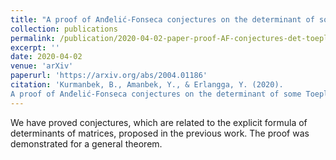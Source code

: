 ```yaml
---
title: "A proof of Anđelić-Fonseca conjectures on the determinant of some Toeplitz matrices and their generalization."
collection: publications
permalink: /publication/2020-04-02-paper-proof-AF-conjectures-det-toeplitz-matrices
excerpt: ''
date: 2020-04-02
venue: 'arXiv'
paperurl: 'https://arxiv.org/abs/2004.01186'
citation: 'Kurmanbek, B., Amanbek, Y., & Erlangga, Y. (2020). 
A proof of Anđelić-Fonseca conjectures on the determinant of some Toeplitz matrices and their generalization. arXiv, arXiv-2004.'
---
```

We have proved conjectures, which are related to the explicit formula of determinants of matrices, 
proposed in the previous work. The proof was demonstrated for a general theorem.
